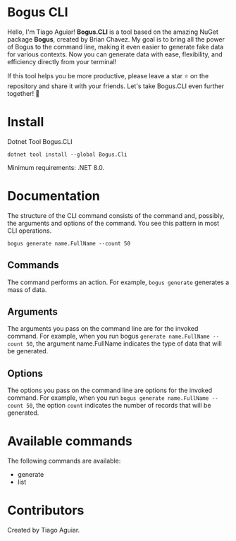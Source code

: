 # Bogus CLI

Hello, I'm Tiago Aguiar! **Bogus.CLI** is a tool based on the amazing NuGet package **Bogus**, created by Brian Chavez. My goal is to bring all the power of Bogus to the command line, making it even easier to generate fake data for various contexts. Now you can generate data with ease, flexibility, and efficiency directly from your terminal!

If this tool helps you be more productive, please leave a star ⭐ on the repository and share it with your friends. Let's take Bogus.CLI even further together! 🚀

# Install
Dotnet Tool Bogus.CLI

```
dotnet tool install --global Bogus.Cli
```
Minimum requirements: .NET 8.0.

# Documentation

The structure of the CLI command consists of the command and, possibly, the arguments and options of the command. You see this pattern in most CLI operations.

```
bogus generate name.FullName --count 50
```
## Commands

The command performs an action. For example, `bogus generate` generates a mass of data.

## Arguments

The arguments you pass on the command line are for the invoked command. For example, when you run bogus `generate name.FullName --count 50`, the argument name.FullName indicates the type of data that will be generated.

## Options

The options you pass on the command line are options for the invoked command. For example, when you run `bogus generate name.FullName --count 50`, the option `count` indicates the number of records that will be generated.

# Available commands

The following commands are available:

- generate <NAME>
- list

# Contributors

Created by Tiago Aguiar.